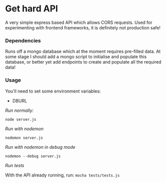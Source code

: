 # Get hard API

A very simple express based API which allows CORS requests. Used for experimenting with frontend frameworks, it is definitely not production safe!

### Dependencies

Runs off a mongo database which at the moment requires pre-filled data. At some stage I should add a mongo script to initialise and populate this database, or better yet add endpoints to create and populate all the required data!

### Usage

You'll need to set some environment variables:

- DBURL

*Run normally:*

`node server.js`

*Run with nodemon*

`nodemon server.js`

*Run with nodemon in debug mode*

`nodemon --debug server.js`

*Run tests*

With the API already running, run: `mocha tests/tests.js`

